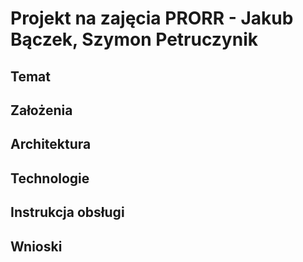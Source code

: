 # Projekt na zajęcia PRORR - Jakub Bączek, Szymon Petruczynik

## Temat

## Założenia

## Architektura 

## Technologie

## Instrukcja obsługi

## Wnioski
